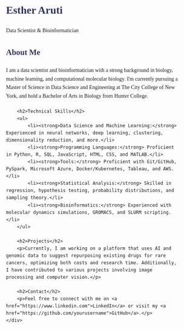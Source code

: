 
<html lang="en">
<head>
    <meta charset="UTF-8">
    <meta name="viewport" content="width=device-width, initial-scale=1.0">
    <title>Esther Aruti | Data Scientist & Bioinformatician</title>
    <style>
        body { font-family: Times New Roman, sans-serif; line-height: 1.6; }
        .container { max-width: 800px; margin: auto; padding: 20px; }
        h1, h2 { color: #333366; }
        p { margin: 20px 0; }
    </style>
</head>
<body>
    <div class="container">
        <h1>Esther Aruti</h1>
        <p>Data Scientist &amp; Bioinformatician</p>
        <h2>About Me</h2>
        <p>I am a data scientist and bioinformatician with a strong background in biology, machine learning, and computational molecular biology. I'm currently pursuing a Master of Science in Data Science and Engineering at The City College of New York, and hold a Bachelor of Arts in Biology from Hunter College.</p>

        <h2>Technical Skills</h2>
        <ul>
            <li><strong>Data Science and Machine Learning:</strong> Experienced in neural networks, deep learning, clustering, dimensionality reduction, and more.</li>
            <li><strong>Programming Languages:</strong> Proficient in Python, R, SQL, JavaScript, HTML, CSS, and MATLAB.</li>
            <li><strong>Tools:</strong> Proficient with Git/GitHub, PySpark, Microsoft Azure, Docker/Kubernetes, Tableau, and AWS.</li>
            <li><strong>Statistical Analysis:</strong> Skilled in regression, hypothesis testing, probability distributions, and sampling theory.</li>
            <li><strong>Bioinformatics:</strong> Experienced with molecular dynamics simulations, GROMACS, and SLURM scripting.</li>
        </ul>

        <h2>Projects</h2>
        <p>Currently, I am working on a platform that uses AI and genomic data to suggest repurposing existing drugs for rare cancers, optimizing both costs and research time. Additionally, I have contributed to various projects involving image processing and computer vision.</p>

        <h2>Contact</h2>
        <p>Feel free to connect with me on <a href="https://www.linkedin.com">LinkedIn</a> or visit my <a href="https://github.com/yourusername">GitHub</a>.</p>
    </div>
</body>
</html>
